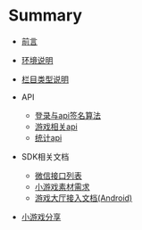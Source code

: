 # Summary

* [前言](README.md)
* [环境说明](Chapter1/环境说明.md)
* [栏目类型说明](Chapter1/栏目类型说明.md)
* API
	* [登录与api签名算法](Chapter1/登录与验证.md)
	* [游戏相关api](Chapter1/游戏.md)
	* [统计api](statistic/统计.md)

* SDK相关文档
	* [微信接口列表](sdkdoc/微信接口列表.md)
	* [小游戏素材需求](sdkdoc/小游戏素材需求.md)
	* [游戏大厅接入文档(Android)](sdkdoc/游戏大厅接入文档Android.md)

* [小游戏分享](小游戏分享.md)

